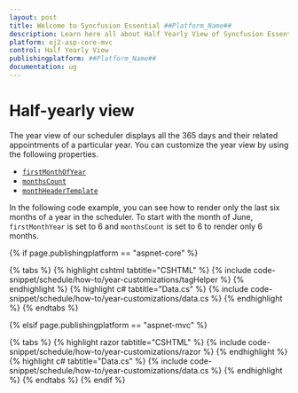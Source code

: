 ```yaml
---
layout: post
title: Welcome to Syncfusion Essential ##Platform_Name##
description: Learn here all about Half Yearly View of Syncfusion Essential ##Platform_Name## widgets based on HTML5 and jQuery.
platform: ej2-asp-core-mvc
control: Half Yearly View
publishingplatform: ##Platform_Name##
documentation: ug
---
```



# Half-yearly view

The year view of our scheduler displays all the 365 days and their related appointments of a particular year. You can customize the year view by using the following properties.

* [`firstMonthOfYear`](https://help.syncfusion.com/cr/aspnetcore-js2/Syncfusion.EJ2.Schedule.Schedule.html#Syncfusion_EJ2_Schedule_Schedule_FirstMonthOfYear)
* [`monthsCount`](https://help.syncfusion.com/cr/aspnetcore-js2/Syncfusion.EJ2.Schedule.Schedule.html#Syncfusion_EJ2_Schedule_Schedule_MonthsCount)
* [`monthHeaderTemplate`](https://help.syncfusion.com/cr/aspnetcore-js2/Syncfusion.EJ2.Schedule.Schedule.html#Syncfusion_EJ2_Schedule_Schedule_MonthHeaderTemplate)

In the following code example, you can see how to render only the last six months of a year in the scheduler. To start with the month of  June, `firstMonthYear` is set to 6 and `monthsCount` is set to 6 to render only 6 months.

{% if page.publishingplatform == "aspnet-core" %}

{% tabs %}
{% highlight cshtml tabtitle="CSHTML" %}
{% include code-snippet/schedule/how-to/year-customizations/tagHelper %}
{% endhighlight %}
{% highlight c# tabtitle="Data.cs" %}
{% include code-snippet/schedule/how-to/year-customizations/data.cs %}
{% endhighlight %}
{% endtabs %}

{% elsif page.publishingplatform == "aspnet-mvc" %}

{% tabs %}
{% highlight razor tabtitle="CSHTML" %}
{% include code-snippet/schedule/how-to/year-customizations/razor %}
{% endhighlight %}
{% highlight c# tabtitle="Data.cs" %}
{% include code-snippet/schedule/how-to/year-customizations/data.cs %}
{% endhighlight %}
{% endtabs %}
{% endif %}

